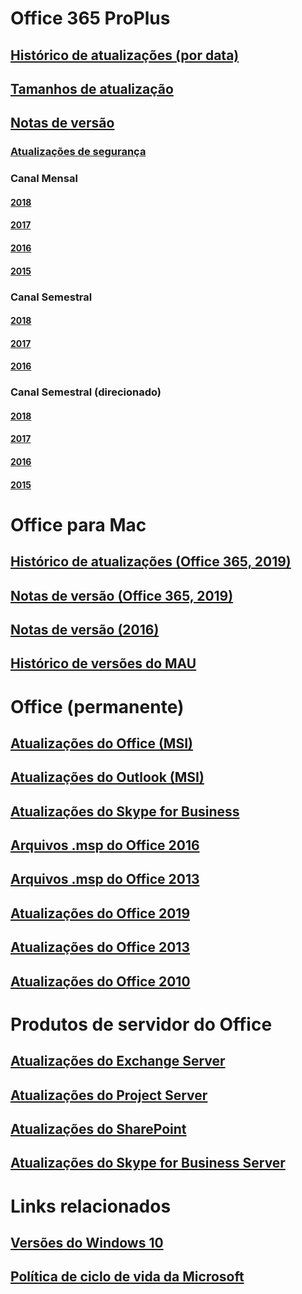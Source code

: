 # Office 365 ProPlus
## [Histórico de atualizações (por data)](update-history-office365-proplus-by-date.md)
## [Tamanhos de atualização](download-sizes-office365-proplus-updates.md)

## [Notas de versão](release-notes-office365-proplus.md)

### [Atualizações de segurança](office365-proplus-security-updates.md)

### Canal Mensal
#### [2018](monthly-channel-2018.md)
#### [2017](monthly-channel-2017.md)
#### [2016](monthly-channel-2016.md)
#### [2015](monthly-channel-2015.md)

### Canal Semestral
#### [2018](semi-annual-channel-2018.md)
#### [2017](semi-annual-channel-2017.md)
#### [2016](semi-annual-channel-2016.md)

### Canal Semestral (direcionado)
#### [2018](semi-annual-channel-targeted-2018.md)
#### [2017](semi-annual-channel-targeted-2017.md)
#### [2016](semi-annual-channel-targeted-2016.md)
#### [2015](semi-annual-channel-targeted-2015.md)

# Office para Mac
## [Histórico de atualizações (Office 365, 2019)](update-history-office-for-mac.md)
## [Notas de versão (Office 365, 2019)](release-notes-office-for-mac.md)
## [Notas de versão (2016)](release-notes-office-2016-mac.md)
## [Histórico de versões do MAU](release-history-microsoft-autoupdate.md)

# Office (permanente)
## [Atualizações do Office (MSI)](office-updates-msi.md)
## [Atualizações do Outlook (MSI)](outlook-updates-msi.md)
## [Atualizações do Skype for Business](https://docs.microsoft.com/SkypeForBusiness/sfb-client-updates)

## [Arquivos .msp do Office 2016](msp-files-office-2016.md)
## [Arquivos .msp do Office 2013](msp-files-office-2013.md)
## [Atualizações do Office 2019](update-history-office-2019.md)
## [Atualizações do Office 2013](update-history-office-2013.md)
## [Atualizações do Office 2010](update-history-office-2010-click-to-run.md)

# Produtos de servidor do Office
## [Atualizações do Exchange Server](https://docs.microsoft.com/Exchange/new-features/build-numbers-and-release-dates)
## [Atualizações do Project Server](project-server-updates.md)
## [Atualizações do SharePoint](sharepoint-updates.md)
## [Atualizações do Skype for Business Server](https://docs.microsoft.com/SkypeForBusiness/sfb-server-updates)

# Links relacionados
## [Versões do Windows 10](https://www.microsoft.com/itpro/windows-10/release-information)
## [Política de ciclo de vida da Microsoft](https://support.microsoft.com/lifecycle)



